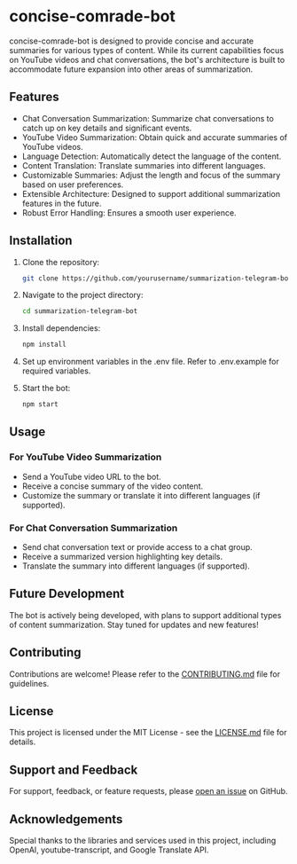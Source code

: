 # concise-comrade-bot

concise-comrade-bot is designed to provide concise and accurate summaries for various types of content. While its current capabilities focus on YouTube videos and chat conversations, the bot's architecture is built to accommodate future expansion into other areas of summarization.

## Features

- Chat Conversation Summarization: Summarize chat conversations to catch up on key details and significant events.
- YouTube Video Summarization: Obtain quick and accurate summaries of YouTube videos.
- Language Detection: Automatically detect the language of the content.
- Content Translation: Translate summaries into different languages.
- Customizable Summaries: Adjust the length and focus of the summary based on user preferences.
- Extensible Architecture: Designed to support additional summarization features in the future.
- Robust Error Handling: Ensures a smooth user experience.

## Installation

1. Clone the repository:

   ```bash
   git clone https://github.com/yourusername/summarization-telegram-bot.git
   ```

2. Navigate to the project directory:

   ```bash
   cd summarization-telegram-bot
   ```

3. Install dependencies:

   ```bash
   npm install
   ```

4. Set up environment variables in the .env file. Refer to .env.example for required variables.

5. Start the bot:

   ```bash
   npm start
   ```

## Usage

### For YouTube Video Summarization

- Send a YouTube video URL to the bot.
- Receive a concise summary of the video content.
- Customize the summary or translate it into different languages (if supported).

### For Chat Conversation Summarization

- Send chat conversation text or provide access to a chat group.
- Receive a summarized version highlighting key details.
- Translate the summary into different languages (if supported).

## Future Development

The bot is actively being developed, with plans to support additional types of content summarization. Stay tuned for updates and new features!

## Contributing

Contributions are welcome! Please refer to the [CONTRIBUTING.md](CONTRIBUTING.md) file for guidelines.

## License

This project is licensed under the MIT License - see the [LICENSE.md](LICENSE.md) file for details.

## Support and Feedback

For support, feedback, or feature requests, please [open an issue](https://github.com/mihailmariusiondev/concise-comrate-bot/issues) on GitHub.

## Acknowledgements

Special thanks to the libraries and services used in this project, including OpenAI, youtube-transcript, and Google Translate API.
